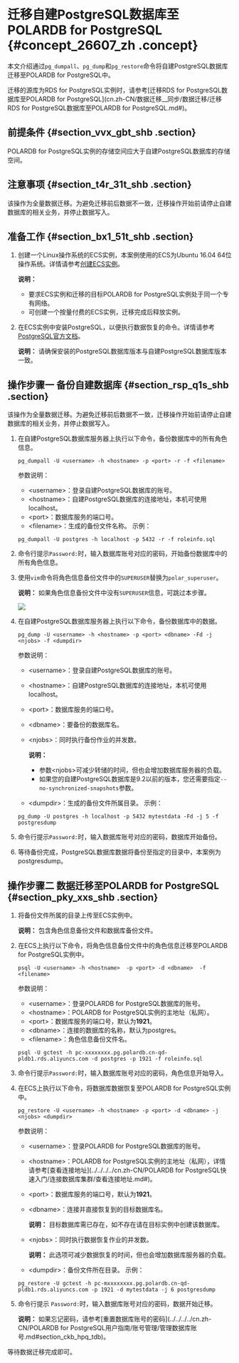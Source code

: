 # 迁移自建PostgreSQL数据库至POLARDB for PostgreSQL {#concept_26607_zh .concept}

本文介绍通过`pg_dumpall`、`pg_dump`和`pg_restore`命令将自建PostgreSQL数据库迁移至POLARDB for PostgreSQL中。

迁移的源库为RDS for PostgreSQL实例时，请参考[迁移RDS for PostgreSQL数据库至POLARDB for PostgreSQL](cn.zh-CN/数据迁移__同步/数据迁移/迁移RDS for PostgreSQL数据库至POLARDB for PostgreSQL.md#)。

## 前提条件 {#section_vvx_gbt_shb .section}

POLARDB for PostgreSQL实例的存储空间应大于自建PostgreSQL数据库的存储空间。

## 注意事项 {#section_t4r_31t_shb .section}

该操作为全量数据迁移。为避免迁移前后数据不一致，迁移操作开始前请停止自建数据库的相关业务，并停止数据写入。

## 准备工作 {#section_bx1_51t_shb .section}

1.  创建一个Linux操作系统的ECS实例，本案例使用的ECS为Ubuntu 16.04 64位操作系统。详情请参考[创建ECS实例](https://help.aliyun.com/document_detail/25424.html)。

    **说明：** 

    -   要求ECS实例和迁移的目标POLARDB for PostgreSQL实例处于同一个专有网络。
    -   可创建一个按量付费的ECS实例，迁移完成后释放实例。
2.  在ECS实例中安装PostgreSQL，以便执行数据恢复的命令。详情请参考[PostgreSQL官方文档](https://www.postgresql.org/docs/11/installation.html)。

    **说明：** 请确保安装的PostgreSQL数据库版本与自建PostgreSQL数据库版本一致。


## 操作步骤一 备份自建数据库 {#section_rsp_q1s_shb .section}

该操作为全量数据迁移。为避免迁移前后数据不一致，迁移操作开始前请停止自建数据库的相关业务，并停止数据写入。

1.  在自建PostgreSQL数据库服务器上执行以下命令，备份数据库中的所有角色信息。

    ```
    pg_dumpall -U <username> -h <hostname> -p <port> -r -f <filename>
    ```

    参数说明：

    -   <username\>：登录自建PostgreSQL数据库的账号。
    -   <hostname\>：自建PostgreSQL数据库的连接地址，本机可使用localhost。
    -   <port\>：数据库服务的端口号。
    -   <filename\>：生成的备份文件名称。
    示例：

    ```
    pg_dumpall -U postgres -h localhost -p 5432 -r -f roleinfo.sql
    ```

2.  命令行提示`Password:`时，输入数据库账号对应的密码，开始备份数据库中的所有角色信息。
3.  使用`vim`命令将角色信息备份文件中的`SUPERUSER`替换为`polar_superuser`。

    **说明：** 如果角色信息备份文件中没有`SUPERUSER`信息，可跳过本步骤。

    ![](http://static-aliyun-doc.oss-cn-hangzhou.aliyuncs.com/assets/img/218250/155841538647244_zh-CN.png)

4.  在自建PostgreSQL数据库服务器上执行以下命令，备份数据库中的数据。

    ```
    pg_dump -U <username> -h <hostname> -p <port> <dbname> -Fd -j <njobs> -f <dumpdir>
    ```

    参数说明：

    -   <username\>：登录自建PostgreSQL数据库的账号。
    -   <hostname\>：自建PostgreSQL数据库的连接地址，本机可使用localhost。
    -   <port\>：数据库服务的端口号。
    -   <dbname\>：要备份的数据库名。
    -   <njobs\>：同时执行备份作业的并发数。

        **说明：** 

        -   参数<njobs\>可减少转储的时间，但也会增加数据库服务器的负载。
        -   如果您的自建PostgreSQL数据库是9.2以前的版本，您还需要指定`--no-synchronized-snapshots`参数。
    -   <dumpdir\>：生成的备份文件所属目录。
    示例：

    ```
    pg_dump -U postgres -h localhost -p 5432 mytestdata -Fd -j 5 -f postgresdump
    ```

5.  命令行提示`Password:`时，输入数据库账号对应的密码，数据库开始备份。
6.  等待备份完成，PostgreSQL数据库数据将备份至指定的目录中，本案例为postgresdump。

## 操作步骤二 数据迁移至POLARDB for PostgreSQL {#section_pky_xxs_shb .section}

1.  将备份文件所属的目录上传至ECS实例中。

    **说明：** 包含角色信息备份文件和数据库备份文件。

2.  在ECS上执行以下命令，将角色信息备份文件中的角色信息迁移至POLARDB for PostgreSQL实例中。

    ```
    psql -U <username> -h <hostname>  -p <port> -d <dbname>  -f <filename>
    ```

    参数说明：

    -   <username\>：登录POLARDB for PostgreSQL数据库的账号。
    -   <hostname\>：POLARDB for PostgreSQL实例的主地址（私网）。
    -   <port\>：数据库服务的端口号，默认为**1921**。
    -   <dbname\>：连接的数据库的名称，默认为postgres。
    -   <filename\>：角色信息备份文件名。
    ```
    psql -U gctest -h pc-xxxxxxxx.pg.polardb.cn-qd-pldb1.rds.aliyuncs.com -d postgres -p 1921 -f roleinfo.sql
    ```

3.  命令行提示`Password:`时，输入数据库账号对应的密码，角色信息开始导入。
4.  在ECS上执行以下命令，将数据库数据恢复至POLARDB for PostgreSQL实例中。

    ```
    pg_restore -U <username> -h <hostname> -p <port> -d <dbname> -j <njobs> <dumpdir>
    ```

    参数说明：

    -   <username\>：登录POLARDB for PostgreSQL数据库的账号。
    -   <hostname\>：POLARDB for PostgreSQL实例的主地址（私网），详情请参考[查看连接地址](../../../../cn.zh-CN/POLARDB for PostgreSQL快速入门/连接数据库集群/查看连接地址.md#)。
    -   <port\>：数据库服务的端口号，默认为**1921**。
    -   <dbname\>：连接并直接恢复到的目标数据库名。

        **说明：** 目标数据库需已存在，如不存在请在目标实例中创建该数据库。

    -   <njobs\>：同时执行数据恢复作业的并发数。

        **说明：** 此选项可减少数据恢复的时间，但也会增加数据库服务器的负载。

    -   <dumpdir\>：备份文件所在目录。
    示例：

    ```
    pg_restore -U gctest -h pc-mxxxxxxxx.pg.polardb.cn-qd-pldb1.rds.aliyuncs.com -p 1921 -d mytestdata -j 6 postgresdump
    ```

5.  命令行提示 `Password:`时，输入数据库账号对应的密码，数据开始迁移。

    **说明：** 如果忘记密码，请参考[重置数据库账号的密码](../../../../cn.zh-CN/POLARDB for PostgreSQL用户指南/账号管理/管理数据库账号.md#section_ckb_hpq_tdb)。


等待数据迁移完成即可。

